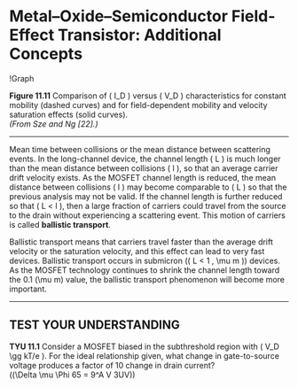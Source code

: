 # Metal–Oxide–Semiconductor Field-Effect Transistor: Additional Concepts

!Graph

**Figure 11.11** Comparison of \( I_D \) versus \( V_D \) characteristics for constant mobility (dashed curves) and for field-dependent mobility and velocity saturation effects (solid curves).  
*(From Sze and Ng [22].)*

----

Mean time between collisions or the mean distance between scattering events. In the long-channel device, the channel length \( L \) is much longer than the mean distance between collisions \( l \), so that an average carrier drift velocity exists. As the MOSFET channel length is reduced, the mean distance between collisions \( l \) may become comparable to \( L \) so that the previous analysis may not be valid. If the channel length is further reduced so that \( L < l \), then a large fraction of carriers could travel from the source to the drain without experiencing a scattering event. This motion of carriers is called **ballistic transport**.

Ballistic transport means that carriers travel faster than the average drift velocity or the saturation velocity, and this effect can lead to very fast devices. Ballistic transport occurs in submicron (\( L < 1 \, \mu m \)) devices. As the MOSFET technology continues to shrink the channel length toward the 0.1 \(\mu m\) value, the ballistic transport phenomenon will become more important.

----

## TEST YOUR UNDERSTANDING

**TYU 11.1** Consider a MOSFET biased in the subthreshold region with \( V_D \gg kT/e \). For the ideal relationship given, what change in gate-to-source voltage produces a factor of 10 change in drain current?  
\((\Delta \mu \Phi 65 = 9^A V 3UV)\)